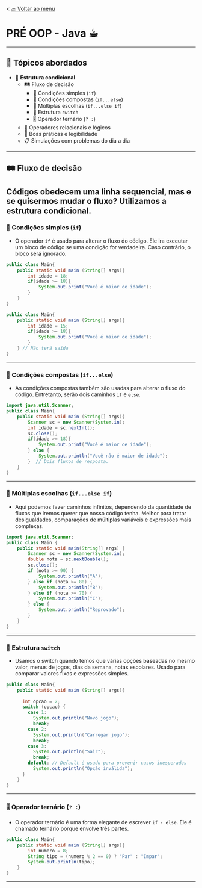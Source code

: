 < [🔙 Voltar ao menu](../README-pt_BR.md)
# PRÉ OOP - Java ☕︎

--- 
## 📌 Tópicos abordados

- 🌟 **Estrutura condicional**
  - 🛤️ Fluxo de decisão
    - 🔁 Condições simples (`if`)
    - 🔄 Condições compostas (`if...else`)
    - 🔀 Múltiplas escolhas (`if...else if`)
    - 🧭 Estrutura `switch`
    - 🎚️ Operador ternário (`? :`)
  - 🧮 Operadores relacionais e lógicos
  - 🧠 Boas práticas e legibilidade
  - 📋 Simulações com problemas do dia a dia

---

## 🛤️ Fluxo de decisão

Códigos obedecem uma linha sequencial, mas e se quisermos mudar o fluxo?
Utilizamos a estrutura condicional.
---
### 🔁 Condições simples (`if`)
   
- O operador `if` é usado para alterar o fluxo do código. Ele ira executar um bloco de código se uma condição for 
 verdadeira. Caso contrário, o bloco será ignorado.
```java
public class Main{
    public static void main (String[] args){
        int idade = 18;
        if(idade >= 18){ 
            System.out.print("Você é maior de idade");
        }
    }
}
```
```java
public class Main{
    public static void main (String[] args){
        int idade = 15;
        if(idade >= 18){
            System.out.print("Você é maior de idade");
        }
    } // Não terá saída
}
```
---

### 🔄 Condições compostas (`if...else`)

- As condições compostas também são usadas para alterar o fluxo do código. Entretanto, serão dois caminhos `if` e `else`.
```java
import java.util.Scanner;
public class Main{
    public static void main (String[] args){
        Scanner sc = new Scanner(System.in);
        int idade = sc.nextInt();
        sc.close();
        if(idade >= 18){
            System.out.print("Você é maior de idade");
        } else {
            System.out.println("Você não é maior de idade");
        }  // Dois fluxos de resposta.
    } 
}
```
---

### 🔀 Múltiplas escolhas (`if...else if`)

- Aqui podemos fazer caminhos infinitos, dependendo da quantidade de fluxos que iremos querer que nosso código tenha. 
 Melhor para tratar desigualdades, comparações de múltiplas variáveis e expressões mais complexas.
```java
import java.util.Scanner;
public class Main {
    public static void main(String[] args) {
        Scanner sc = new Scanner(System.in);
        double nota = sc.nextDouble();
        sc.close();
        if (nota >= 90) {
            System.out.println("A");
        } else if (nota >= 80) {
            System.out.println("B");
        } else if (nota >= 70) {
            System.out.println("C");
        } else {
            System.out.println("Reprovado");
        }
    }
}
```
---
### 🧭 Estrutura `switch`

- Usamos o switch quando temos que várias opções baseadas no mesmo valor, menus de jogos, dias da semana, notas escolares.
 Usado para comparar valores fixos e expressões simples.
```java
public class Main{
    public static void main (String[] args){
        
      int opcao = 2;
      switch (opcao) {
        case 1:
          System.out.println("Novo jogo");
          break;
        case 2:
          System.out.println("Carregar jogo");
          break;
        case 3:
          System.out.println("Sair");
          break;
        default: // Default é usado para prevenir casos inesperados
          System.out.println("Opção inválida");
      }
    }
}
```
---
### 🎚️ Operador ternário (`? :`)

- O operador ternário é uma forma elegante de escrever `if - else`. Ele é chamado ternário porque envolve três partes.
```java
public class Main{
    public static void main (String[] args){
        int numero = 8;
        String tipo = (numero % 2 == 0) ? "Par" : "Ímpar";
        System.out.println(tipo);
    }
}
```
---
### 


